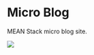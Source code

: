 # Micro Blog
MEAN Stack micro blog site.

<a href="https://beerpay.io/abidtkg/microblog"><img src="https://beerpay.io/abidtkg/microblog/badge.svg" /></a>
